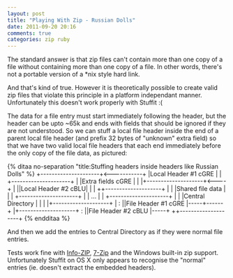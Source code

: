 ```yaml
---
layout: post
title: "Playing With Zip - Russian Dolls"
date: 2011-09-20 20:16
comments: true
categories: zip ruby
---
```

The standard answer is that zip files can't contain more than one copy of a file without containing more than one copy of a file.  In other words, there's not a portable version of a *nix style hard link.

And that's kind of true.  However it is theoretically possible to create valid zip files that violate this principle in a platform independant manner.  Unfortunately this doesn't work properly with Stuffit :(

The data for a file entry must start immediately following the header, but the header can be upto ~65k and ends with fields that should be ignored if they are not understood.  So we can stuff a local file header inside the end of a parent local file header (and prefix 32 bytes of "unknown" extra field) so that we have two valid local file headers that each end immediately before the only copy of the file data, as pictured:

{% ditaa no-separation "title:Stuffing headers inside headers like Russian Dolls" %}
+---------------------+<-----------+
|Local Header #1 cGRE |            |
+---------------------+            |
|Extra fields cGRE    |            |
|+--------------------+<----+      | 
||Local Header #2 cBLU|     |      |
++--------------------+     |      |
|Shared file data     |     |      | 
+---------------------+     |      |
...                         |      |
+---------------------+     |      |
|Central Directory    |     |      |
|+--------------------+     |      :
||File Header #1 cGRE |-----+------+
|+--------------------+     :
||File Header #2 cBLU |-----+
++--------------------+
{% endditaa %}

And then we add the entries to Central Directory as if they were normal file entries.

Tests work fine with [Info-ZIP](http://www.info-zip.org/), [7-Zip](http://www.7-zip.org) and the Windows built-in zip support.  Unfortunately Stuffit on OS X only appears to recognise the "normal" entries (ie. doesn't extract the embedded headers).

